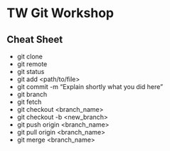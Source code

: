 # TW Git Workshop

## Cheat Sheet

* git clone
* git remote
* git status
* git add <path/to/file>
* git commit -m “Explain shortly what you did here”
* git branch
* git fetch
* git checkout <branch_name>
* git checkout -b <new_branch>
* git push origin <branch_name>
* git pull origin <branch_name>
* git merge <branch_name>
